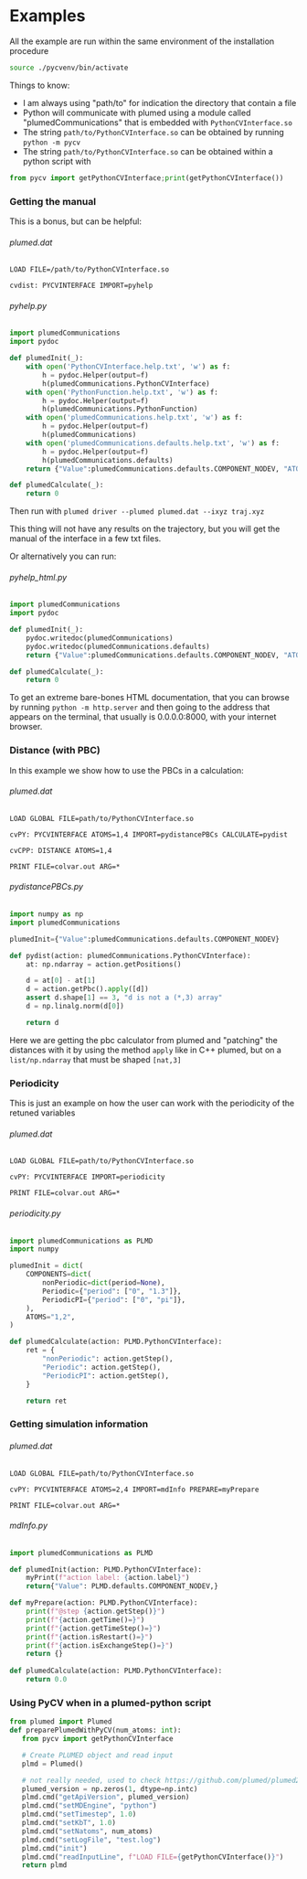 # Examples

All the example are run within the same environment of the installation procedure
```bash
source ./pycvenv/bin/activate
```
Things to know:
 - I am always using "path/to" for indication the directory that contain a file
 - Python will communicate with plumed using a module called "plumedCommunications" that is embedded with `PythonCVInterface.so`
 - The string `path/to/PythonCVInterface.so` can be obtained by running `python -m pycv`
 - The string `path/to/PythonCVInterface.so` can be obtained within a python script with 
 ```python
 from pycv import getPythonCVInterface;print(getPythonCVInterface())
 ```


### Getting the manual

This is a bonus, but can be helpful:

###### plumed.dat

```plumed
LOAD FILE=/path/to/PythonCVInterface.so

cvdist: PYCVINTERFACE IMPORT=pyhelp
```
###### pyhelp.py
```python
import plumedCommunications
import pydoc

def plumedInit(_):
    with open('PythonCVInterface.help.txt', 'w') as f:
        h = pydoc.Helper(output=f)
        h(plumedCommunications.PythonCVInterface)
    with open('PythonFunction.help.txt', 'w') as f:
        h = pydoc.Helper(output=f)
        h(plumedCommunications.PythonFunction)
    with open('plumedCommunications.help.txt', 'w') as f:
        h = pydoc.Helper(output=f)
        h(plumedCommunications)
    with open('plumedCommunications.defaults.help.txt', 'w') as f:
        h = pydoc.Helper(output=f)
        h(plumedCommunications.defaults)
    return {"Value":plumedCommunications.defaults.COMPONENT_NODEV, "ATOMS":"1"}

def plumedCalculate(_):
    return 0
```
Then run with
`plumed driver --plumed plumed.dat --ixyz traj.xyz`

This thing will not have any results on the trajectory, but you will get the manual of the interface in a few txt files.

Or alternatively you can run:
###### pyhelp_html.py
```python
import plumedCommunications
import pydoc

def plumedInit(_):
    pydoc.writedoc(plumedCommunications)
    pydoc.writedoc(plumedCommunications.defaults)
    return {"Value":plumedCommunications.defaults.COMPONENT_NODEV, "ATOMS":"1"}

def plumedCalculate(_):
    return 0
```
To get an extreme bare-bones HTML documentation, that you can browse 
by running `python -m http.server` and then going to the address that appears on the terminal, that usually is 0.0.0.0:8000, with your internet browser.

### Distance (with PBC)

In this example we show how to use the PBCs in a calculation:

###### plumed.dat
```plumed
LOAD GLOBAL FILE=path/to/PythonCVInterface.so

cvPY: PYCVINTERFACE ATOMS=1,4 IMPORT=pydistancePBCs CALCULATE=pydist

cvCPP: DISTANCE ATOMS=1,4

PRINT FILE=colvar.out ARG=*
```
###### pydistancePBCs.py
```python
import numpy as np
import plumedCommunications

plumedInit={"Value":plumedCommunications.defaults.COMPONENT_NODEV}

def pydist(action: plumedCommunications.PythonCVInterface):
    at: np.ndarray = action.getPositions()

    d = at[0] - at[1]
    d = action.getPbc().apply([d])
    assert d.shape[1] == 3, "d is not a (*,3) array"
    d = np.linalg.norm(d[0])

    return d

```
Here we are getting the pbc calculator from plumed and "patching" the distances with it by using the method `apply` like in C++ plumed, but on a `list/np.ndarray` that must be shaped `[nat,3]`

### Periodicity

This is just an example on how the user can work with the periodicity of the retuned variables
###### plumed.dat
```plumed
LOAD GLOBAL FILE=path/to/PythonCVInterface.so

cvPY: PYCVINTERFACE IMPORT=periodicity

PRINT FILE=colvar.out ARG=*
```

###### periodicity.py
```python
import plumedCommunications as PLMD
import numpy

plumedInit = dict(
    COMPONENTS=dict(
        nonPeriodic=dict(period=None),
        Periodic={"period": ["0", "1.3"]},
        PeriodicPI={"period": ["0", "pi"]},
    ),
    ATOMS="1,2",
)

def plumedCalculate(action: PLMD.PythonCVInterface):
    ret = {
        "nonPeriodic": action.getStep(),
        "Periodic": action.getStep(),
        "PeriodicPI": action.getStep(),
    }

    return ret
```

### Getting simulation information

###### plumed.dat
```plumed
LOAD GLOBAL FILE=path/to/PythonCVInterface.so

cvPY: PYCVINTERFACE ATOMS=2,4 IMPORT=mdInfo PREPARE=myPrepare

PRINT FILE=colvar.out ARG=*
```

###### mdInfo.py
```python
import plumedCommunications as PLMD

def plumedInit(action: PLMD.PythonCVInterface):
    myPrint(f"action label: {action.label}")
    return{"Value": PLMD.defaults.COMPONENT_NODEV,}

def myPrepare(action: PLMD.PythonCVInterface):
    print(f"@step {action.getStep()}")
    print(f"{action.getTime()=}")
    print(f"{action.getTimeStep()=}")
    print(f"{action.isRestart()=}")
    print(f"{action.isExchangeStep()=}")
    return {}
    
def plumedCalculate(action: PLMD.PythonCVInterface):
    return 0.0
```

### Using PyCV when in a plumed-python script

```python
from plumed import Plumed
def preparePlumedWithPyCV(num_atoms: int):
   from pycv import getPythonCVInterface

   # Create PLUMED object and read input
   plmd = Plumed()

   # not really needed, used to check https://github.com/plumed/plumed2/issues/916
   plumed_version = np.zeros(1, dtype=np.intc)
   plmd.cmd("getApiVersion", plumed_version)
   plmd.cmd("setMDEngine", "python")
   plmd.cmd("setTimestep", 1.0)
   plmd.cmd("setKbT", 1.0)
   plmd.cmd("setNatoms", num_atoms)
   plmd.cmd("setLogFile", "test.log")
   plmd.cmd("init")
   plmd.cmd("readInputLine", f"LOAD FILE={getPythonCVInterface()}")
   return plmd
```
